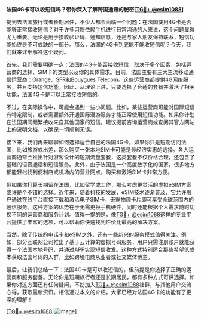 **法国4G卡可以收短信吗？带你深入了解跨国通讯的秘密[[TG💪+ @esim1088](https://t.me/s/esim1088)]**

提到去法国旅行或者长期居住，不少人都会面临一个问题：在法国使用4G卡是否能够正常接收短信？对于许多习惯依赖手机进行日常沟通的人来说，这个问题显得尤为重要。无论是用于接收验证码、通知信息，还是与家人朋友保持联系，短信功能始终是不可或缺的一部分。那么，法国的4G卡到底能不能收短信呢？今天，我们就来详细解答这个疑问。

首先，我们需要明确一点：法国的4G卡能否接收短信，取决于多个因素，包括运营商的选择、SIM卡的类型以及你的具体需求。目前，法国主要有三大主流移动通信运营商：Orange、SFR和Bouygues Telecom。这些运营商都提供4G网络服务，并且支持短信功能。因此，从理论上讲，只要选择了合适的套餐并激活了相关功能，法国4G卡是可以正常接收短信的。

不过，在实际操作中，可能会遇到一些小问题。比如，某些运营商可能对国际短信有特定限制，或者需要额外开通国际漫游服务才能正常使用短信功能。如果你计划在法国期间频繁接收来自其他国家的短信，建议提前咨询运营商或查阅其官方网站上的说明文档，以确保一切顺利无误。

接下来，我们再来聊聊如何选择适合自己的法国4G卡。如果你只是短期访问法国，比如旅游或出差，那么购买一张本地SIM卡可能是最经济实惠的选择。各大运营商通常会推出针对游客设计的短期流量套餐，这类套餐不仅价格合理，还包含了基础的语音通话和短信服务。此外，由于法国是一个高度数字化的国家，很多地方都能轻松找到便利店或机场内的营业网点，购买和激活SIM卡非常方便。

但如果你打算长期留在法国，比如留学或工作，那么考虑更灵活的虚拟eSIM方案或许是个不错的选择。近年来，随着科技的发展，eSIM技术逐渐普及，它允许用户通过在线平台直接下载和激活电子SIM卡，无需物理卡片即可享受全球范围内的通信服务。这种方案的优势在于无需更换手机硬件，同时还能根据个人需求随时切换不同的运营商和服务计划。值得一提的是，像[TG💪+ @esim1088](https://t.me/s/esim1088)这样的专业平台提供了丰富的选项，可以帮助你快速找到性价比最高的解决方案。

当然，除了传统的电话卡和eSIM之外，还有一些新兴的服务模式值得关注。例如，部分互联网公司推出了基于云计算的虚拟号码服务，用户只需注册账户就能获得一个法国本地号码，并通过APP实现短信收发。这种方式特别适合那些希望低成本获取法国号码的人群，比如跨境电商从业者或社交媒体博主。

最后，让我们总结一下：法国4G卡是可以收短信的，但前提是你选择了正确的运营商和服务套餐。无论你是短期旅行者还是长期居民，都有多种方式可供选择。如果你对这方面还有任何疑问，不妨加入[TG💪+ @esim1088](https://t.me/s/esim1088)社群，与其他用户交流心得，获取最新资讯。相信通过本文的介绍，大家已经对法国4G卡的功能有了更深的理解！

[[TG💪+ @esim1088](https://t.me/s/esim1088) ![Image](https://i.postimg.cc/4NQfJmqS/Snipaste-2025-05-13-00-14-12.png)]